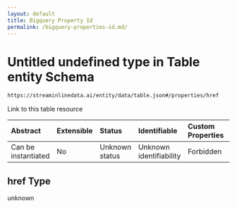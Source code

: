 ```yaml
---
layout: default
title: Bigquery Property Id
permalink: /bigquery-properties-id.md/
---
```

# Untitled undefined type in Table entity Schema

```txt
https://streaminlinedata.ai/entity/data/table.json#/properties/href
```

Link to this table resource

| Abstract            | Extensible | Status         | Identifiable            | Custom Properties | Additional Properties | Access Restrictions | Defined In                                                   |
| :------------------ | :--------- | :------------- | :---------------------- | :---------------- | :-------------------- | :------------------ | :----------------------------------------------------------- |
| Can be instantiated | No         | Unknown status | Unknown identifiability | Forbidden         | Allowed               | none                | [table.json*](table.md "open original schema") |

## href Type

unknown

